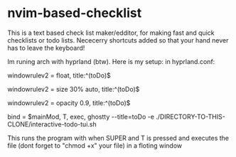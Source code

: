 # nvim-based-checklist
This is a text based check list maker/edditor, for making fast and quick checklists or todo lists. Nececerry shortcuts added so that your hand never has to leave the keyboard!

Im runing arch with hyprland (btw). Here is my setup:
in hyprland.conf: 

  windowrulev2 = float, title:^(toDo)$

  windowrulev2 = size 30% auto, title:^(toDo)$

  windowrulev2 = opacity 0.9, title:^(toDo)$

  bind = $mainMod, T, exec, ghostty --title=toDo -e ./DIRECTORY-TO-THIS-CLONE/interactive-todo-tui.sh

This runs the program with when SUPER and T is pressed and executes the file (dont forget to "chmod +x" your file) in a floting window
